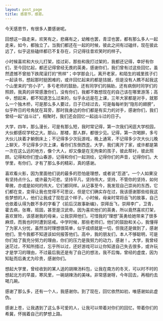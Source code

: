 ```yaml
---
layout: post_page
title: 感恩节，感恩。 
---
```


今天感恩节，有很多人要感谢呢。

回想这一路走来，欢笑有之，悲痛有之，幼稚也罢，青涩也罢，都有那么多人一起走来，如今，都独立了。当我们都还在一起的时候，彼此之间有过磕绊，现在彼此远了，似乎这些磕绊都已不复存在，只记得往昔欢笑时的样子。

小时候喜欢和大伙儿打架，挂过彩，那些和我打过架的，我都还记得，幸好有你们，至今回忆起，都还记得曾经无畏的英勇，感谢你们，我们曾有过这些回忆，虽然遗憾不曾拍下跌爬滚打的“熊样”；中学那会儿，离开老家，和陌生的城里孩子们一起读书，想起那时挺困难的，或许回忆起来的都是拮据，但是没有人瞧不起我这个山里来的“穷小子”，多亏老师的鼓励，还有同学们的捐助，还有病倒时同学们的照顾，我真的非常感激你们，没有你们，我都不敢想现在的自己该在哪里游荡；高中，想起来，都不知道怎么过来的，似乎永远是在上课，三年大家都是对手，就那么一个独木桥，可是那么多人要过，日子已经过去，可是每每听到“隐形的翅膀”，似乎昨日的号角犹在耳旁，那时我身边的你们都是有实力的对手，感谢你们，我们曾经一起“战斗过”，相聚时，我们还会回忆一起战斗过的日子。

大学，四年，那么漫长，可是有那么短，我时常记得，第一次我们闲逛大学校园，大伙都感叹学校之大。那山，那楼，那人群，都很少见。记得，第一次喝醉，多亏大伙儿扶着才躺倒床上；不记得多少次玩游戏，晚上通宵，不记得多少次大伙儿晚上聊天，不记得多少次上课，看你们东倒西歪。大学，我们离开了家，或许都是第一次在这么远的地方，像个大人，却又像是在无拘束的孩子，彼此帮衬，彼此照顾。记得和你们登山春游，记得和你们一起测绘，记得你们的声音，记得你们。大学里，有你们，才有了那么多的精彩，真的感谢。

喜欢看火影，因为里面他们说的最多的恐怕是理想，或者说“忍道”。一个人如果没有坚持点什么，或许最为可悲。坚持平凡，坚持伟大，坚持，不管你的坚持，如何卑微，亦或是如何的伟大，它们都同样。从记事至今，我发现自己崇尚的东西，它们都在变，变得让我也觉得不可思议，但是它们确实存在过，我该感谢那些给我这些梦想的人，他们让我成了现在这个样子。小时候，母亲时常将岳飞的故事，自己也依着认得为数不多的字看了《前后汉故事新编》，崇拜岳飞，崇拜李广，卫青，霍去病，张骞，班固，甚至是汉武帝。因为喜欢他们的英勇，所以竟然喜欢打架，喜欢冒险，该感谢我的母亲，让我崇拜他们，可惜我的“理想”英勇给她带来了很多麻烦，而我也时时遭到惩戒。中学时候，那些老师们，他们的鼓励和关心，我懂得了为家人分忧，虽然当时理想很简单，似乎成绩就是一切，但我还是做到了，感谢他们，至今我都不知道该如何报答他们。高中，我的朋友们，本人不够聪明，可是你们给了我充分努力的理由，你们的压力是我努力的动力，感谢！。大学，我曾经迷茫过，不知所措过，忘乎所以过，还好游戏可以让你知道自己失去很多，或许玩才是学习的理由，不过最后我还是有了自己的想法，我不后悔，曾经的虚度，因为知耻而后勇尤为珍贵，感谢你们。

想起大学里，曾经收到的某人送的胡辣汤料包，让我在南方的冬天，可以时不时的想起北方的早晨，寒风里，一碗胡辣汤的美味。非常感谢呀，今年回去，再相约去喝几碗。

感谢了那么多，还有一个人，我感谢你。到了现在，回忆依然如初，唯感谢如此虚伪。

感谢上苍，让我遇到了这么多可爱的人，让我可以带着对你们的回忆，带着你们的希冀，怀揣着自己的梦想上路。